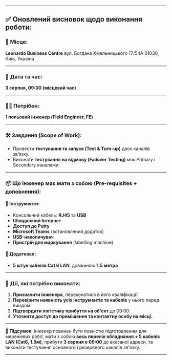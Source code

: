 
---

## ✅ **Оновлений висновок щодо виконання роботи:**

### 📍 **Місце:**

**Leonardo Business Centre**
вул. Богдана Хмельницького 17/54А
01030, Київ, Україна

---

### 📅 **Дата та час:**

**3 серпня, 09:00 (місцевий час)**

---

### 👨‍🔧 **Потрібен:**

**1 польовий інженер (Field Engineer, FE)**

---

### 🛠️ **Завдання (Scope of Work):**

* Провести **тестування та запуск (Test & Turn-up)** двох каналів зв’язку.
* Виконати **тестування на відмову (Failover Testing)** між Primary і Secondary каналами.

---

### 📦 **Що інженер має мати з собою (Pre-requisites + доповнення):**

#### 🔧 **Інструменти:**

* Консольний кабель: **RJ45** та **USB**
* **Швидкісний Інтернет**
* **Доступ до Putty**
* **Microsoft Teams** (встановлений додаток)
* **USB-накопичувач**
* **Пристрій для маркування** (labelling machine)

#### 🔌 **Додатково:**

* **5 штук кабелів Cat 6 LAN**, довжиною **1.5 метра**

---

### 🔄 **Дії, які потрібно виконати:**

1. **Призначити інженера**, переконатися в його кваліфікації.
2. **Перевірити наявність усіх інструментів та кабелів** у нього перед виїздом.
3. **Підтвердити логістику прибуття на об'єкт** до 09:00.
4. **Уточнити доступ до приміщення та контактну особу на місці.**

---

🔔 **Підсумок**:
Інженер повинен бути повністю підготовленим для мережевих робіт, мати з собою **весь перелік обладнання + 5 кабелів LAN (Cat6, 1.5м)**, прибути **3 серпня о 09:00** до вказаної адреси, та виконати тестування основного і резервного каналів зв'язку.

---

